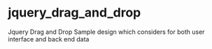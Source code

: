 # jquery_drag_and_drop
Jquery Drag and Drop Sample design which considers for both user interface and back end data
